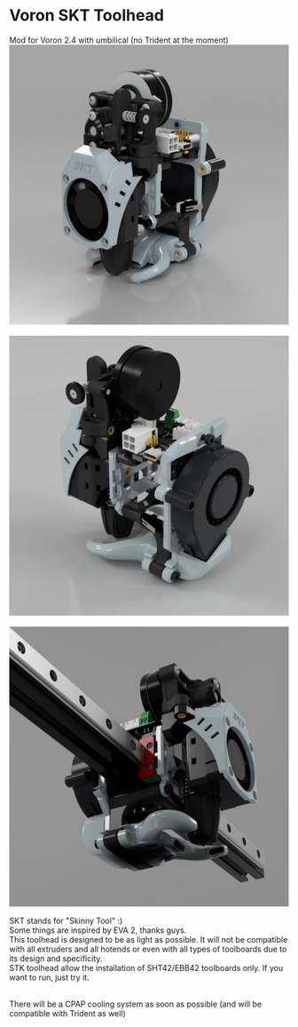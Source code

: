 # Voron SKT Toolhead
Mod for Voron 2.4 with umbilical (no Trident at the moment)
<br/>
![Alt text](./Images/skt_1.jpg)<br/>
<br/>
![Alt text](./Images/skt_2.jpg)<br/>
<br/>
![Alt text](./Images/skt_3.jpg)<br/>


SKT stands for "Skinny Tool" :)<br/>
Some things are inspired by EVA 2, thanks guys.<br/>
This toolhead is designed to be as light as possible. It will not be compatible with all extruders and all hotends or even with all types of toolboards due to its design and specificity.<br/>
STK toolhead allow the installation of SHT42/EBB42 toolboards only.
If you want to run, just try it.<br/><br/>

There will be a CPAP cooling system as soon as possible (and will be compatible with Trident as well)

